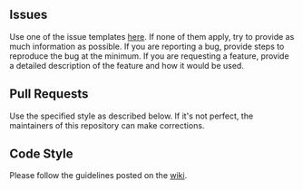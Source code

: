 ## Issues
Use one of the issue templates [here](https://github.com/Cryotheus/pyrition_2/issues/new/choose). If none of them apply, try to provide as much information as possible. If you are reporting a bug, provide steps to reproduce the bug at the minimum. If you are requesting a feature, provide a detailed description of the feature and how it would be used.

## Pull Requests
Use the specified style as described below. If it's not perfect, the maintainers of this repository can make corrections.

## Code Style
Please follow the guidelines posted on the [wiki](https://cryotheus.github.io/wiki/?page=/developers/Pyrition/3/Pyrition.md).

